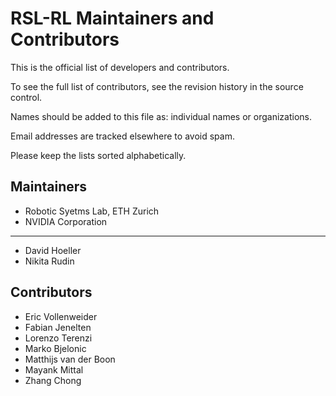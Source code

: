 # RSL-RL Maintainers and Contributors

This is the official list of developers and contributors.

To see the full list of contributors, see the revision history in the source control.

Names should be added to this file as: individual names or organizations.

Email addresses are tracked elsewhere to avoid spam.

Please keep the lists sorted alphabetically.

## Maintainers

* Robotic Syetms Lab, ETH Zurich
* NVIDIA Corporation

---

* David Hoeller
* Nikita Rudin

## Contributors

* Eric Vollenweider
* Fabian Jenelten
* Lorenzo Terenzi
* Marko Bjelonic
* Matthijs van der Boon
* Mayank Mittal
* Zhang Chong
